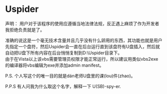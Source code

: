 # Uspider     
声明： 用户对于该程序的使用应遵循当地法律法规，反正遇上麻烦了作为开发者我拒绝负责就是了。

准确的说这是一个毫无技术含量并且几乎没有什么卵用的东西，其功能也就是用户先指定一个盘符，然后Uspider会一直在后台运行直到该盘符有U盘插入，然后就自动把U盘下所有内容在后台悄悄复制到D:\Uspider目录下。    
由于在Vista以上该vbs需要管理员权限才能正常运行，所以建议用类似vbs2exe的编译器将vbs编辑为exe并添加admin manifest。    

P.S. 个人写这个的唯一目的就是dán老师U盘里的课(lou)件(zhao)。

P.P.S 有人问我为什么取这个名字，解释一下 U(SB)-spy-er.
